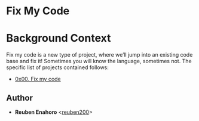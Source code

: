 # Fix My Code

# Background Context
Fix my code is a new type of project, where we’ll jump into an existing code base and fix it!
Sometimes you will know the language, sometimes not. The specific list of projects
contained follows:

* [0x00. Fix my code](./0x00-challenge)

## Author

* __Reuben Enahoro__ <[reuben200](https://github.com/rubbycool)>
